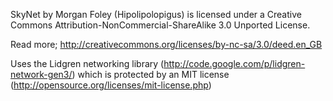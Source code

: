 SkyNet by Morgan Foley (Hipolipolopigus) is licensed under a Creative Commons Attribution-NonCommercial-ShareAlike 3.0 Unported License.

Read more; http://creativecommons.org/licenses/by-nc-sa/3.0/deed.en_GB

Uses the Lidgren networking library (http://code.google.com/p/lidgren-network-gen3/) which is protected by an MIT license (http://opensource.org/licenses/mit-license.php)